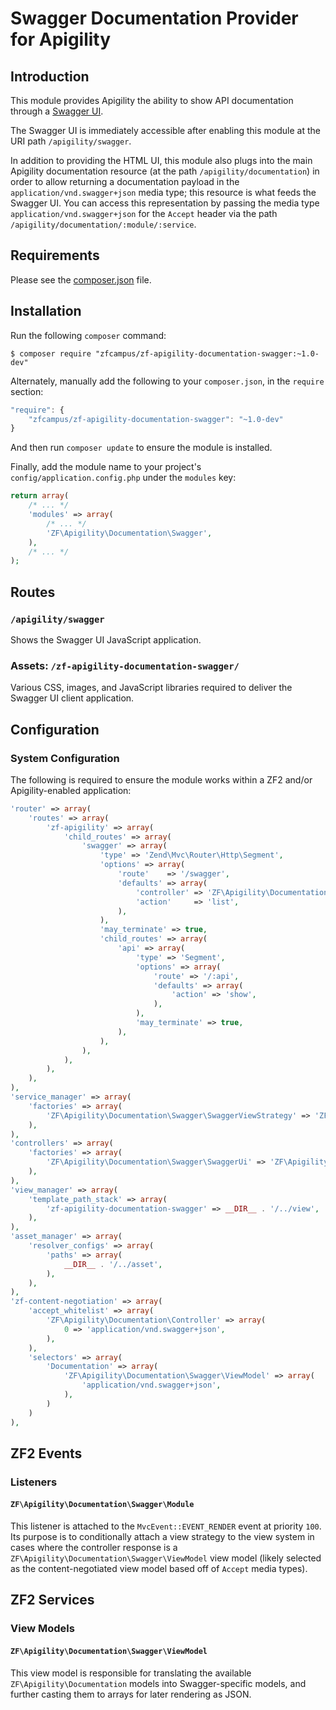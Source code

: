 Swagger Documentation Provider for Apigility
============================================

Introduction
------------

This module provides Apigility the ability to show API documentation through a
[Swagger UI](http://swagger.wordnik.com/).

The Swagger UI is immediately accessible after enabling this module at the URI path `/apigility/swagger`.

In addition to providing the HTML UI, this module also plugs into the main Apigility documentation
resource (at the path `/apigility/documentation`) in order to allow returning a documentation
payload in the `application/vnd.swagger+json` media type; this resource is what feeds the Swagger
UI. You can access this representation by passing the media type `application/vnd.swagger+json` for
the `Accept` header via the path `/apigility/documentation/:module/:service`.

Requirements
------------
  
Please see the [composer.json](https://github.com/zfcampus/zf-apigility-documentation-swagger/tree/master/composer.json) file.

Installation
------------

Run the following `composer` command:

```console
$ composer require "zfcampus/zf-apigility-documentation-swagger:~1.0-dev"
```

Alternately, manually add the following to your `composer.json`, in the `require` section:

```javascript
"require": {
    "zfcampus/zf-apigility-documentation-swagger": "~1.0-dev"
}
```

And then run `composer update` to ensure the module is installed.

Finally, add the module name to your project's `config/application.config.php` under the `modules`
key:

```php
return array(
    /* ... */
    'modules' => array(
        /* ... */
        'ZF\Apigility\Documentation\Swagger',
    ),
    /* ... */
);
```

Routes
------

### `/apigility/swagger`

Shows the Swagger UI JavaScript application.

### Assets: `/zf-apigility-documentation-swagger/`

Various CSS, images, and JavaScript libraries required to deliver the Swagger UI client
application.

Configuration
-------------

### System Configuration

The following is required to ensure the module works within a ZF2 and/or Apigility-enabled
application:

```php
'router' => array(
    'routes' => array(
        'zf-apigility' => array(
            'child_routes' => array(
                'swagger' => array(
                    'type' => 'Zend\Mvc\Router\Http\Segment',
                    'options' => array(
                        'route'    => '/swagger',
                        'defaults' => array(
                            'controller' => 'ZF\Apigility\Documentation\Swagger\SwaggerUi',
                            'action'     => 'list',
                        ),
                    ),
                    'may_terminate' => true,
                    'child_routes' => array(
                        'api' => array(
                            'type' => 'Segment',
                            'options' => array(
                                'route' => '/:api',
                                'defaults' => array(
                                    'action' => 'show',
                                ),
                            ),
                            'may_terminate' => true,
                        ),
                    ),
                ),
            ),
        ),
    ),
),
'service_manager' => array(
    'factories' => array(
        'ZF\Apigility\Documentation\Swagger\SwaggerViewStrategy' => 'ZF\Apigility\Documentation\Swagger\SwaggerViewStrategyFactory',
    ),
),
'controllers' => array(
    'factories' => array(
        'ZF\Apigility\Documentation\Swagger\SwaggerUi' => 'ZF\Apigility\Documentation\Swagger\SwaggerUiControllerFactory',
    ),
),
'view_manager' => array(
    'template_path_stack' => array(
        'zf-apigility-documentation-swagger' => __DIR__ . '/../view',
    ),
),
'asset_manager' => array(
    'resolver_configs' => array(
        'paths' => array(
            __DIR__ . '/../asset',
        ),
    ),
),
'zf-content-negotiation' => array(
    'accept_whitelist' => array(
        'ZF\Apigility\Documentation\Controller' => array(
            0 => 'application/vnd.swagger+json',
        ),
    ),
    'selectors' => array(
        'Documentation' => array(
            'ZF\Apigility\Documentation\Swagger\ViewModel' => array(
                'application/vnd.swagger+json',
            ),
        )
    )
),
```

ZF2 Events
----------

### Listeners

#### `ZF\Apigility\Documentation\Swagger\Module`

This listener is attached to the `MvcEvent::EVENT_RENDER` event at priority `100`.  Its purpose is
to conditionally attach a view strategy to the view system in cases where the controller response is
a `ZF\Apigility\Documentation\Swagger\ViewModel` view model (likely selected as the
content-negotiated view model based off of `Accept` media types).

ZF2 Services
------------

### View Models

#### `ZF\Apigility\Documentation\Swagger\ViewModel`

This view model is responsible for translating the available `ZF\Apigility\Documentation` models
into Swagger-specific models, and further casting them to arrays for later rendering as JSON.
